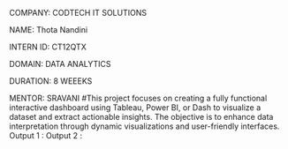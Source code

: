 COMPANY: CODTECH IT SOLUTIONS

NAME: Thota Nandini 

INTERN ID: CT12QTX

DOMAIN: DATA ANALYTICS

DURATION: 8 WEEEKS

MENTOR: SRAVANI
#This project focuses on creating a fully functional interactive dashboard using Tableau, Power BI, or Dash to visualize a dataset and extract actionable insights. The objective is to enhance data interpretation through dynamic visualizations and user-friendly interfaces.
Output 1 : 
Output 2 : 

